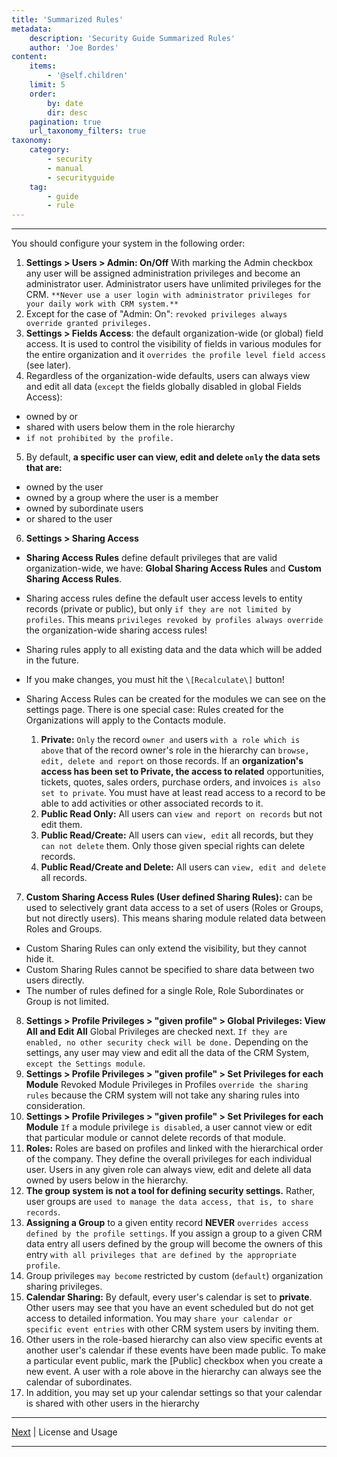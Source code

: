 ```yaml
---
title: 'Summarized Rules'
metadata:
    description: 'Security Guide Summarized Rules'
    author: 'Joe Bordes'
content:
    items:
        - '@self.children'
    limit: 5
    order:
        by: date
        dir: desc
    pagination: true
    url_taxonomy_filters: true
taxonomy:
    category:
        - security
        - manual
        - securityguide
    tag:
        - guide
        - rule
---
```

---
You should configure your system in the following order:

1. **Settings &gt; Users &gt; Admin: On/Off** With marking the Admin checkbox any user will be assigned administration privileges and become an administrator user. Administrator users have unlimited privileges for the CRM. `**Never use a user login with administrator privileges for your daily work with CRM system.**`
2. Except for the case of "Admin: On": `revoked privileges always override granted privileges.`
3. **Settings &gt; Fields Access**: the default organization-wide (or global) field access. It is used to control the visibility of fields in various modules for the entire organization and it `overrides the profile level field access` (see later).
4. Regardless of the organization-wide defaults, users can always view and edit all data (`except` the fields globally disabled in global Fields Access):
  - owned by or
  - shared with users below them in the role hierarchy
  - `if not prohibited by the profile.`
5. By default, **a specific user can view, edit and delete `only` the data sets that are:**
  - owned by the user
  - owned by a group where the user is a member
  - owned by subordinate users
  - or shared to the user
6. **Settings &gt; Sharing Access**
  - **Sharing Access Rules** define default privileges that are valid organization-wide, we have: **Global Sharing Access Rules** and **Custom Sharing Access Rules**.
  - Sharing access rules define the default user access levels to entity records (private or public), but only `if they are not limited by profiles`. This means `privileges revoked by profiles always override` the organization-wide sharing access rules!
  - Sharing rules apply to all existing data and the data which will be added in the future.
  - If you make changes, you must hit the `\[Recalculate\]` button!
  - Sharing Access Rules can be created for the modules we can see on the settings page. There is one special case: Rules created for the Organizations will apply to the Contacts module.

    1.  **Private:** `Only` the record `owner and` users `with a role which is above` that of the record owner's role in the hierarchy can `browse, edit, delete and report` on those records. If an **organization's access has been set to Private, the access to related** opportunities, tickets, quotes, sales orders, purchase orders, and invoices `is also set to private`. You must have at least read access to a record to be able to add activities or other associated records to it.
    2. **Public Read Only:** All users can `view and report on records` but not edit them.
    3. **Public Read/Create:** All users can `view, edit` all records, but they `can not delete` them. Only those given special rights can delete records.
    4. **Public Read/Create and Delete:** All users can `view, edit and delete` all records.
7. **Custom Sharing Access Rules (User defined Sharing Rules):** can be used to selectively grant data access to a set of users (Roles or Groups, but not directly users). This means sharing module related data between Roles and Groups.
  - Custom Sharing Rules can only extend the visibility, but they cannot hide it.
  - Custom Sharing Rules cannot be specified to share data between two users directly.
  - The number of rules defined for a single Role, Role Subordinates or Group is not limited.
8. **Settings &gt; Profile Privileges &gt; "given profile" &gt; Global Privileges: View All and Edit All** Global Privileges are checked next. `If they are enabled, no other security check will be done.` Depending on the settings, any user may view and edit all the data of the CRM System, `except the Settings module`.
9. **Settings &gt; Profile Privileges &gt; "given profile" &gt; Set Privileges for each Module** Revoked Module Privileges in Profiles `override the sharing rules` because the CRM system will not take any sharing rules into consideration.
10. **Settings &gt; Profile Privileges &gt; "given profile" &gt; Set Privileges for each Module** `If` a module privilege `is disabled`, a user cannot view or edit that particular module or cannot delete records of that module.
11. **Roles:** Roles are based on profiles and linked with the hierarchical order of the company. They define the overall privileges for each individual user. Users in any given role can always view, edit and delete all data owned by users below in the hierarchy.
12. **The group system is not a tool for defining security settings.** Rather, user groups are `used to manage the data access, that is, to share records`.
13. **Assigning a Group** to a given entity record **NEVER** `overrides access defined by the profile settings`. If you assign a group to a given CRM data entry all users defined by the group will become the owners of this entry `with all privileges that are defined by the appropriate profile`.
14. Group privileges `may become` restricted by custom (`default`) organization sharing privileges.
15. **Calendar Sharing:** By default, every user's calendar is set to **private**. Other users may see that you have an event scheduled but do not get access to detailed information. You may `share your calendar or specific event entries` with other CRM system users by inviting them.
16. Other users in the role-based hierarchy can also view specific events at another user's calendar if these events have been made public. To make a particular event public, mark the \[Public\] checkbox when you create a new event. A user with a role above in the hierarchy can always see the calendar of subordinates.
17. In addition, you may set up your calendar settings so that your calendar is shared with other users in the hierarchy

------------------------------------------------------------------------

[Next](../LicenseUsageAcknowledgements/) | License and Usage

------------------------------------------------------------------------
